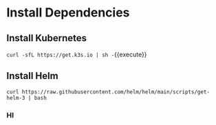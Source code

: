 # Install Dependencies

## Install Kubernetes

`curl -sfL https://get.k3s.io | sh -`{{execute}}

## Install Helm

`curl https://raw.githubusercontent.com/helm/helm/main/scripts/get-helm-3 | bash`


### HI